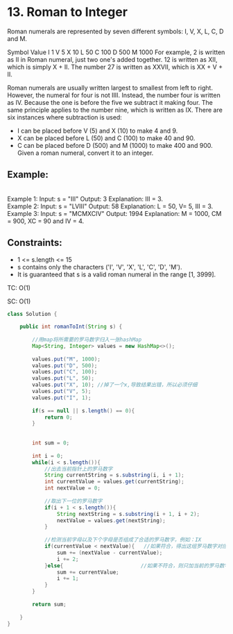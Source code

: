 # 13. Roman to Integer

Roman numerals are represented by seven different symbols: I, V, X, L, C, D and M.

Symbol       Value
I             1
V             5
X             10
L             50
C             100
D             500
M             1000
For example, 2 is written as II in Roman numeral, just two one's added together. 12 is written as XII, which is simply X + II. The number 27 is written as XXVII, which is XX + V + II.

Roman numerals are usually written largest to smallest from left to right. However, the numeral for four is not IIII. Instead, the number four is written as IV. Because the one is before the five we subtract it making four. The same principle applies to the number nine, which is written as IX. There are six instances where subtraction is used:
+ I can be placed before V (5) and X (10) to make 4 and 9. 
+ X can be placed before L (50) and C (100) to make 40 and 90. 
+ C can be placed before D (500) and M (1000) to make 400 and 900.
Given a roman numeral, convert it to an integer.

## Example:
<br/>Example 1:
Input: s = "III"
Output: 3
Explanation: III = 3.
<br/>Example 2:
Input: s = "LVIII"
Output: 58
Explanation: L = 50, V= 5, III = 3.
<br/>Example 3:
Input: s = "MCMXCIV"
Output: 1994
Explanation: M = 1000, CM = 900, XC = 90 and IV = 4.
 

## Constraints:
+ 1 <= s.length <= 15
+ s contains only the characters ('I', 'V', 'X', 'L', 'C', 'D', 'M').
+ It is guaranteed that s is a valid roman numeral in the range [1, 3999].

TC: O(1)

SC: O(1)

```java
class Solution {
   
    public int romanToInt(String s) {
        
        //用map将所需要的罗马数字归入一张hashMap
        Map<String, Integer> values = new HashMap<>();
    
        values.put("M", 1000);
        values.put("D", 500);
        values.put("C", 100);
        values.put("L", 50);
        values.put("X", 10); //掉了一个x,导致结果出错，所以必须仔细
        values.put("V", 5);
        values.put("I", 1);
    
        if(s == null || s.length() == 0){
            return 0;
        }
        
        
        int sum = 0;
        
        int i = 0;
        while(i < s.length()){
            //出去当前指针上的罗马数字
            String currentString = s.substring(i, i + 1);
            int currentValue = values.get(currentString);
            int nextValue = 0;
            
            //取出下一位的罗马数字
            if(i + 1 < s.length()){
                String nextString = s.substring(i + 1, i + 2);
                nextValue = values.get(nextString);
            }
            
            //检测当前字母以及下个字母是否组成了合适的罗马数字，例如：IX
            if(currentValue < nextValue){   //如果符合，得出这组罗马数字对应的数字
                sum += (nextValue - currentValue);
                i += 2;
            }else{                         //如果不符合，则只加当前的罗马数字对应的数字
                sum += currentValue;
                i += 1;
            }
        }
        
        return sum;
        
    }
}
```
